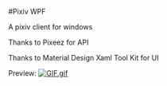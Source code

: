 #Pixiv WPF

A pixiv client for windows

Thanks to Pixeez for API

Thanks to Material Design Xaml Tool Kit for UI

Preview:
[![GIF.gif](https://s24.postimg.org/d3a4zj7o5/GIF.gif)](https://postimg.org/image/aypryg61d/)
